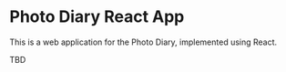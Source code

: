 # Photo Diary React App

This is a web application for the Photo Diary, implemented using React.

TBD
